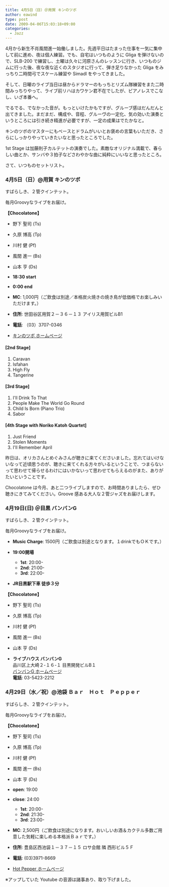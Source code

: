 ```yaml
---
title: 4月5日（日）＠用賀 キンのツボ
author: eawind
type: post
date: 2009-04-06T15:03:18+09:00
categories:
  - Jazz
---
```

4月から新生不肖風間進一始働しました。先週平日はたまった仕事を一気に集中して前に進め、夜は個人練習。でも、自宅はいつものように Gliga を弾けないので、SLB-200 で練習し、土曜は久々に河原さんのレッスンに行き、いつものジムに行った後、夜な夜な近くのスタジオに行って、弾き足りなかった Gliga をみっちり二時間弓でスケール練習や Simadl をやってきました。

そして、日曜のライブ当日は昼からドラマーのもっちとリズム隊練習をまた二時間みっちりやって、ライブ前リハはカワケン君不在でしたが、ピアノレスでこなし、いざ本番へ。

でるでる、でなかった音が。もっといけたかもですが、グルーブ感はだんだんと出てきました。まだまだ、構成や、音程、グルーヴの一定化、気の効いた演奏というところには引き続き精進が必要ですが、一定の成果はでたかなと。

キンのツボのマスターにもベースとドラムがいいとお褒めの言葉もいただき、さらにしっかりやっていきたいなと思ったところでした。

1st Stage は加藤則子カルテットの演奏でした。素敵なオリジナル満載で、春らしい曲とか、サンバや３拍子などさわやかな曲に純粋にいいなと思ったところ。

さて、いつものセットリスト。

### 4月5日（日）@用賀 キンのツボ

すばらしき、２管クインテット。

毎月Groovyなライブをお届け。

**【Chocolatone】**  
- 野下 聖司 (Ts)  
- 久原 博高 (Tp)  
- 川村 健 (Pf)  
- 風間 進一 (Bs)  
- 山本 亨 (Ds)

- **18:30 start**
- **0:00 end**
- **MC**: 1,000円（ご飲食は別途／本格炭火焼きの焼き鳥が低価格でお楽しみいただけます。）
- **住所**: 世田谷区用賀２－３６－１３ アイリス用賀ビルB1  
- **電話**: （03）3707-0346  
- [キンのツボ ホームページ](http://www.jazz.co.jp/LiveSpot/kintubo.html)

#### [2nd Stage]
1. Caravan  
2. Isfahan  
3. High Fly  
4. Tangerine

#### [3rd Stage]
1. I'll Drink To That  
2. People Make The World Go Round  
3. Child Is Born (Piano Trio)  
4. Sabor

#### [4th Stage with Noriko Katoh Quartet]
1. Just Friend  
2. Stolen Moments  
3. I'll Remember April

昨日は、オリカさんとめぐみさんが聴きに来てくださいました。忘れてはいけないなって近頃思うのが、聴きに来てくれる方々がいるということで、つまらないって思わせて帰らせるわけにはいかないって思わせてもらえるのがまた、ありがたいということです。

Chocolatone は今月、あと二つライブしますので、お時間ありましたら、ぜひ聴きにきてみてください。Groove 感ある大人な２管ジャズをお届けします。

### 4月19日(日) ＠目黒 バンバンG

すばらしき、２管クインテット。

毎月Groovyなライブをお届け。

- **Music Charge**: 1500円（ご飲食は別途となります。１drinkでもＯＫです。）
- **19:00開場**
  - **1st**: 20:00-
  - **2nd**: 21:00-
  - **3rd**: 22:00-

- **JR目黒駅下車 徒歩３分**

**【Chocolatone】**  
- 野下 聖司 (Ts)  
- 久原 博高 (Tp)  
- 川村 健 (Pf)  
- 風間 進一 (Bs)  
- 山本 亨 (Ds)

- **ライブハウス バンバンG**  
  品川区上大崎２-１６-１ 目黒開発ビルB１  
  [バンバンG ホームページ](http://www1.cts.ne.jp/~banban-g/)  
  **電話**: 03-5423-2212

### 4月29日（水／祝）@池袋 Ｂａｒ　Ｈｏｔ　Ｐｅｐｐｅｒ

すばらしき、２管クインテット。

毎月Groovyなライブをお届け。

**【Chocolatone】**  
- 野下 聖司 (Ts)  
- 久原 博高 (Tp)  
- 川村 健 (Pf)  
- 風間 進一 (Bs)  
- 山本 亨 (Ds)

- **open**: 19:00  
- **close**: 24:00  
  - **1st**: 20:00-  
  - **2nd**: 21:30-  
  - **3rd**: 23:00-

- **MC**: 2,500円（ご飲食は別途になります。おいしいお酒＆カクテル多数ご用意した気軽に楽しめる本格派Ｂａｒです。）

- **住所**: 豊島区西池袋１－３７－１５ ロサ会館 隣 西形ビル５Ｆ  
- **電話**: (03)3971-8669  
- [Hot Pepper ホームページ](http://jazzhotpepper.com/)

※アップしていた Youtube の音源は諸事あり、取り下げました。

